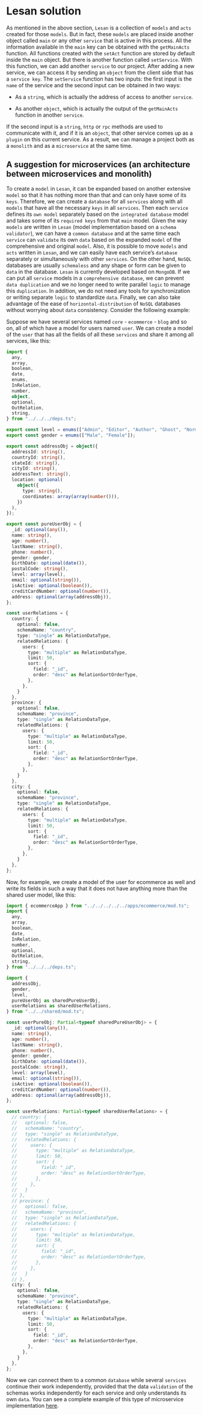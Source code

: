 # Lesan solution

As mentioned in the above section, `Lesan` is a collection of `models` and `acts` created for those `models`. But in fact, these `models` are placed inside another object called `main` or any other `service` that is active in this process. All the information available in the `main` key can be obtained with the `getMainActs` function. All functions created with the `setAct` function are stored by default inside the `main` object. But there is another function called `setService`. With this function, we can add another `service` to our project. After adding a new service, we can access it by sending an `object` from the client side that has a `service key`. The `setService` function has two inputs: the first input is the `name` of the service and the second input can be obtained in two ways:

- As a `string`, which is actually the address of access to another `service`.

- As another `object`, which is actually the output of the `getMainActs` function in another `service`.

If the second input is a `string`, `http` or `rpc` methods are used to communicate with it, and if it is an `object`, that other service comes up as a `plugin` on this current service. As a result, we can manage a project both as a `monolith` and as a `microservice` at the same time.

## A suggestion for microservices (an architecture between microservices and monolith)

To create a `model` in `Lesan`, it can be expanded based on another extensive `model` so that it has nothing more than that and can only have some of its `keys`. Therefore, we can create a `database` for all `services` along with all `models` that have all the necessary `keys` in all `services`. Then each `service` defines its `own model` separately based on the `integrated database` model and takes some of its `required keys` from that `main` model. Given the way `models` are written in `Lesan` (model implementation based on a `schema validator`), we can have a `common database` and at the same time each `service` can `validate` its own `data` based on the expanded `model` of the comprehensive and original `model`. Also, it is possible to move `models` and `acts` written in `Lesan`, and we can easily have each service’s `database` separately or simultaneously with other `services`. On the other hand, `NoSQL` databases are usually `schemaless` and any shape or form can be given to `data` in the database. `Lesan` is currently developed based on `MongoDB`. If we can put all `service` models in a `comprehensive database`, we can prevent `data duplication` and we no longer need to write parallel `logic` to manage this `duplication`. In addition, we do not need any tools for synchronization or writing separate `logic` to standardize `data`. Finally, we can also take advantage of the ease of `horizontal-distribution` of `NoSQL` databases without worrying about `data` consistency. Consider the following example:

Suppose we have several services named `core` - `ecommerce` - `blog` and so on, all of which have a model for users named `user`. We can create a model of the `user` that has all the fields of all these `services` and share it among all services, like this:

```typescript
import {
  any,
  array,
  boolean,
  date,
  enums,
  InRelation,
  number,
  object,
  optional,
  OutRelation,
  string,
} from "../../../deps.ts";

export const level = enums(["Admin", "Editor", "Author", "Ghost", "Normal"]);
export const gender = enums(["Male", "Female"]);

export const addressObj = object({
  addressId: string(),
  countryId: string(),
  stateId: string(),
  cityId: string(),
  addressText: string(),
  location: optional(
    object({
      type: string(),
      coordinates: array(array(number())),
    })
  ),
});

export const pureUserObj = {
  _id: optional(any()),
  name: string(),
  age: number(),
  lastName: string(),
  phone: number(),
  gender: gender,
  birthDate: optional(date()),
  postalCode: string(),
  level: array(level),
  email: optional(string()),
  isActive: optional(boolean()),
  creditCardNumber: optional(number()),
  address: optional(array(addressObj)),
};

const userRelations = {
  country: {
    optional: false,
    schemaName: "country",
    type: "single" as RelationDataType,
    relatedRelations: {
      users: {
        type: "multiple" as RelationDataType,
        limit: 50,
        sort: {
          field: "_id",
          order: "desc" as RelationSortOrderType,
        },
      },
    }
  },
  province: {
    optional: false,
    schemaName: "province",
    type: "single" as RelationDataType,
    relatedRelations: {
      users: {
        type: "multiple" as RelationDataType,
        limit: 50,
        sort: {
          field: "_id",
          order: "desc" as RelationSortOrderType,
        },
      },
    }
  },
  city: {
    optional: false,
    schemaName: "province",
    type: "single" as RelationDataType,
    relatedRelations: {
      users: {
        type: "multiple" as RelationDataType,
        limit: 50,
        sort: {
          field: "_id",
          order: "desc" as RelationSortOrderType,
        },
      },
    }
  },
};
```

Now, for example, we create a model of the user for ecommerce as well and write its fields in such a way that it does not have anything more than the shared user model, like this:

```typescript
import { ecommerceApp } from "../../../../../apps/ecommerce/mod.ts";
import {
  any,
  array,
  boolean,
  date,
  InRelation,
  number,
  optional,
  OutRelation,
  string,
} from "../../../deps.ts";

import {
  addressObj,
  gender,
  level,
  pureUserObj as sharedPureUserObj,
  userRelations as sharedUserRelations,
} from "../../shared/mod.ts";

const userPureObj: Partial<typeof sharedPureUserObj> = {
  _id: optional(any()),
  name: string(),
  age: number(),
  lastName: string(),
  phone: number(),
  gender: gender,
  birthDate: optional(date()),
  postalCode: string(),
  level: array(level),
  email: optional(string()),
  isActive: optional(boolean()),
  creditCardNumber: optional(number()),
  address: optional(array(addressObj)),
};

const userRelations: Partial<typeof sharedUserRelations> = {
  // country: {
  //   optional: false,
  //   schemaName: "country",
  //   type: "single" as RelationDataType,
  //   relatedRelations: {
  //     users: {
  //       type: "multiple" as RelationDataType,
  //       limit: 50,
  //       sort: {
  //         field: "_id",
  //         order: "desc" as RelationSortOrderType,
  //       },
  //     },
  //   }
  // },
  // province: {
  //   optional: false,
  //   schemaName: "province",
  //   type: "single" as RelationDataType,
  //   relatedRelations: {
  //     users: {
  //       type: "multiple" as RelationDataType,
  //       limit: 50,
  //       sort: {
  //         field: "_id",
  //         order: "desc" as RelationSortOrderType,
  //       },
  //     },
  //   }
  // },
  city: {
    optional: false,
    schemaName: "province",
    type: "single" as RelationDataType,
    relatedRelations: {
      users: {
        type: "multiple" as RelationDataType,
        limit: 50,
        sort: {
          field: "_id",
          order: "desc" as RelationSortOrderType,
        },
      },
    }
  },
};
```

Now we can connect them to a common `database` while several `services` continue their work independently, provided that the data `validation` of the schemas works independently for each service and only understands its own `data`. You can see a complete example of this type of microservice implementation [here](./an_advanced_project.md).
